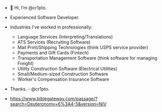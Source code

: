 - 👋 Hi, I’m @cr1pto.

- Experienced Software Developer.
- Industries I've worked in professionally:
  - Language Services (Interpreting/Translations)
  - ATS Services (Recruiting Software)
  - Mail Print/Shipping Technologies (think USPS service provider)
  - Payments and Gift Cards (Fintech)
  - Transportation Management Software (think software for managing Freight)
  - Utility Construction Software (Electrical Utilities)
  - Small/Medium-sized Construction Software
  - Worker's Compensation Insurance Software

 - Thanks. - @cr1pto.
 - https://www.biblegateway.com/passage/?search=Deuteronomy+6%3A4-5&version=NIV  

<!---
cr1pto/cr1pto is a ✨ special ✨ repository because its `README.md` (this file) appears on your GitHub profile.
You can click the Preview link to take a look at your changes.
--->

